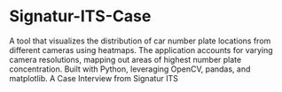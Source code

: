 # Signatur-ITS-Case
A tool that visualizes the distribution of car number plate locations from different cameras using heatmaps. The application accounts for varying camera resolutions, mapping out areas of highest number plate concentration. Built with Python, leveraging OpenCV, pandas, and matplotlib. A Case Interview from Signatur ITS

